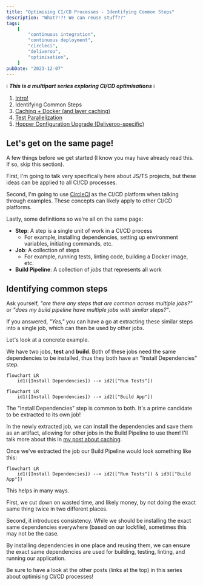 ```yaml
---
title: "Optimising CI/CD Processes - Identifying Common Steps"
description: "What?!?! We can reuse stuff??"
tags:
    [
        "continuous integration",
        "continuous deployment",
        "circleci",
        "deliveroo",
        "optimisation",
    ]
pubDate: "2023-12-07"
---
```


ℹ️ **_This is a multipart series exploring CI/CD optimisations_** ℹ️

1. [Intro!](./optimising-ci-cd-processes.md)
2. Identifying Common Steps
3. [Caching + Docker (and layer caching)](./optimising-ci-cd-caching.md)
4. [Test Parallelization](./optimising-ci-cd-test-parallelization.md)
5. [Hopper Configuration Upgrade (Deliveroo-specific)](./optimising-ci-cd-hopper-upgrades.md)

## Let's get on the same page!

A few things before we get started (I know you may have already read this. If so, skip this section).

First, I'm going to talk very specifically here about JS/TS projects, but these ideas can be applied to all CI/CD
processes.

Second, I'm going to use [CircleCI](https://circleci.com/) as the CI/CD platform when talking through examples. These
concepts can likely apply to other CI/CD platforms.

Lastly, some definitions so we're all on the same page:

-   **Step**: A step is a single unit of work in a CI/CD process
    -   For example, installing dependencies, setting up environment variables, initiating commands, etc.
-   **Job**: A collection of steps
    -   For example, running tests, linting code, building a Docker image, etc.
-   **Build Pipeline**: A collection of _jobs_ that represents all work

## Identifying common steps

Ask yourself, _"are there any steps that are common across multiple jobs?"_ or _"does my build pipeline have multiple
jobs with similar steps?"_.

If you answered, _"Yes,"_ you can have a go at extracting these similar steps into a single job, which can then be used by other jobs.

Let's look at a concrete example.

We have two jobs, **test** and **build**. Both of these jobs need the same dependencies to be installed, thus they
both have an "Install Dependencies" step.

```mermaid
flowchart LR
    id1([Install Dependencies]) --> id2(["Run Tests"])
```

```mermaid
flowchart LR
    id1([Install Dependencies]) --> id2(["Build App"])
```

The "Install Dependencies" step is common to both. It's a prime candidate to be extracted to its own job!

In the newly extracted job, we can install the dependencies and save them as an artifact, allowing for other jobs in the
Build Pipeline to use them! I'll talk more about this in [my post about caching](./optimising-ci-cd-caching.md).

Once we've extracted the job our Build Pipeline would look something like this:

```mermaid
flowchart LR
    id1([Install Dependencies]) --> id2(["Run Tests"]) & id3(["Build App"])
```

This helps in many ways.

First, we cut down on wasted time, and likely money, by not doing the exact same thing twice in two different
places.

Second, it introduces consistency. While we should be installing the exact same dependencies everywhere (based on our
lockfile), sometimes this may not be the case.

By installing dependencies in one place and reusing them, we can ensure the exact same dependencies are used for building, testing,
linting, and running our application.

Be sure to have a look at the other posts (links at the top) in this series about optimising CI/CD processes!
